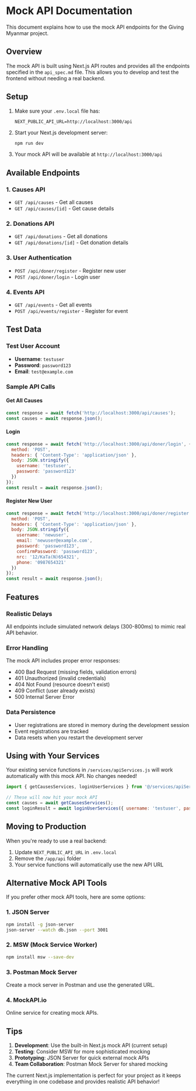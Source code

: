 # Mock API Documentation

This document explains how to use the mock API endpoints for the Giving Myanmar project.

## Overview

The mock API is built using Next.js API routes and provides all the endpoints specified in the `api_spec.md` file. This allows you to develop and test the frontend without needing a real backend.

## Setup

1. Make sure your `.env.local` file has:
   ```
   NEXT_PUBLIC_API_URL=http://localhost:3000/api
   ```

2. Start your Next.js development server:
   ```bash
   npm run dev
   ```

3. Your mock API will be available at `http://localhost:3000/api`

## Available Endpoints

### 1. Causes API
- `GET /api/causes` - Get all causes
- `GET /api/causes/[id]` - Get cause details

### 2. Donations API
- `GET /api/donations` - Get all donations
- `GET /api/donations/[id]` - Get donation details

### 3. User Authentication
- `POST /api/doner/register` - Register new user
- `POST /api/doner/login` - Login user

### 4. Events API
- `GET /api/events` - Get all events
- `POST /api/events/register` - Register for event

## Test Data

### Test User Account
- **Username**: `testuser`
- **Password**: `password123`
- **Email**: `test@example.com`

### Sample API Calls

#### Get All Causes
```javascript
const response = await fetch('http://localhost:3000/api/causes');
const causes = await response.json();
```

#### Login
```javascript
const response = await fetch('http://localhost:3000/api/doner/login', {
  method: 'POST',
  headers: { 'Content-Type': 'application/json' },
  body: JSON.stringify({
    username: 'testuser',
    password: 'password123'
  })
});
const result = await response.json();
```

#### Register New User
```javascript
const response = await fetch('http://localhost:3000/api/doner/register', {
  method: 'POST',
  headers: { 'Content-Type': 'application/json' },
  body: JSON.stringify({
    username: 'newuser',
    email: 'newuser@example.com',
    password: 'password123',
    confirmPassword: 'password123',
    nrc: '12/KaTa(N)654321',
    phone: '0987654321'
  })
});
const result = await response.json();
```

## Features

### Realistic Delays
All endpoints include simulated network delays (300-800ms) to mimic real API behavior.

### Error Handling
The mock API includes proper error responses:
- 400 Bad Request (missing fields, validation errors)
- 401 Unauthorized (invalid credentials)
- 404 Not Found (resource doesn't exist)
- 409 Conflict (user already exists)
- 500 Internal Server Error

### Data Persistence
- User registrations are stored in memory during the development session
- Event registrations are tracked
- Data resets when you restart the development server

## Using with Your Services

Your existing service functions in `/services/apiServices.js` will work automatically with this mock API. No changes needed!

```javascript
import { getCausesServices, loginUserServices } from '@/services/apiServices';

// These will now hit your mock API
const causes = await getCausesServices();
const loginResult = await loginUserServices({ username: 'testuser', password: 'password123' });
```

## Moving to Production

When you're ready to use a real backend:

1. Update `NEXT_PUBLIC_API_URL` in `.env.local`
2. Remove the `/app/api` folder
3. Your service functions will automatically use the new API URL

## Alternative Mock API Tools

If you prefer other mock API tools, here are some options:

### 1. JSON Server
```bash
npm install -g json-server
json-server --watch db.json --port 3001
```

### 2. MSW (Mock Service Worker)
```bash
npm install msw --save-dev
```

### 3. Postman Mock Server
Create a mock server in Postman and use the generated URL.

### 4. MockAPI.io
Online service for creating mock APIs.

## Tips

1. **Development**: Use the built-in Next.js mock API (current setup)
2. **Testing**: Consider MSW for more sophisticated mocking
3. **Prototyping**: JSON Server for quick external mock APIs
4. **Team Collaboration**: Postman Mock Server for shared mocking

The current Next.js implementation is perfect for your project as it keeps everything in one codebase and provides realistic API behavior!